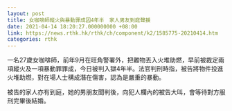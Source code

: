 ```yaml
---
layout: post
title: 女咖啡師縱火與暴動罪成囚4年半　家人男友到庭聲援
date: 2021-04-14 18:20:27.000000000 +08:00
link: https://news.rthk.hk/rthk/ch/component/k2/1585775-20210414.htm
categories: rthk
---
```


一名27歲女咖啡師，前年9月在旺角警署外，把雜物丟入火堆助燃，早前被裁定兩項縱火及一項暴動罪罪成，今日被判入獄4年半。法官判刑時指，被告將物件投進火堆助燃，對在場人士構成潛在傷害，認為是嚴重的暴動。

被告的家人亦有到庭，她的男朋友聞判後，向犯人欄內的被告大叫，會等待對方服刑完畢後結婚。
